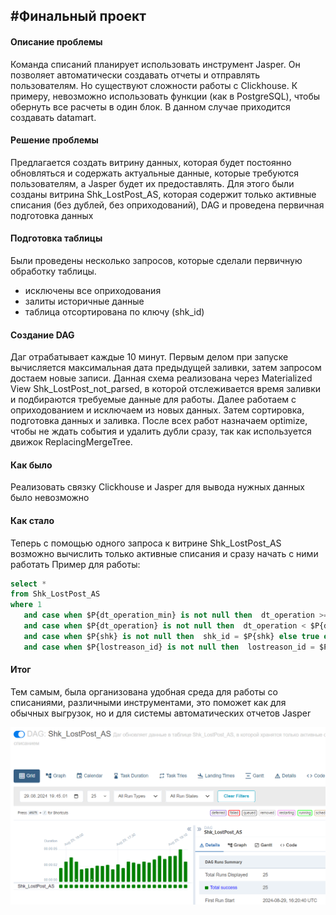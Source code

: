 ## #Финальный проект

#### Описание проблемы

Команда списаний планирует использовать инструмент Jasper. Он позволяет автоматически создавать отчеты и отправлять пользователям. Но существуют сложности работы с Clickhouse. К примеру, невозможно использовать функции (как в PostgreSQL), чтобы обернуть все расчеты в один блок. В данном случае приходится создавать datamart. 

#### Решение проблемы
Предлагается создать витрину данных, которая будет постоянно обновляться и содержать актуальные данные, которые требуются пользователям, а Jasper будет их предоставлять.
Для этого были созданы витрина Shk_LostPost_AS, которая содержит только активные списания (без дублей, без оприходований), DAG и проведена первичная подготовка данных 

#### Подготовка таблицы
Были проведены несколько запросов, которые сделали первичную обработку таблицы. 
- исключены все оприходования
- залиты историчные данные
- таблица отсортирована по ключу (shk_id)

#### Создание DAG
Даг отрабатывает каждые 10 минут. Первым делом при запуске вычисляется максимальная дата предыдущей заливки, затем запросом достаем новые записи.
Данная схема реализована через Materialized View Shk_LostPost_not_parsed, в которой отслеживается время заливки и подбираются требуемые данные для работы.
Далее работаем с оприходованием и исключаем из новых данных.
Затем сортировка, подготовка данных и заливка.
После всех работ назначаем optimize, чтобы не ждать события и удалить дубли сразу, так как используется движок ReplacingMergeTree.

#### Как было
Реализовать связку Clickhouse и Jasper для вывода нужных данных было невозможно
#### Как стало 
Теперь с помощью одного запроса к витрине Shk_LostPost_AS возможно вычислить только активные списания и сразу начать с ними работать
Пример для работы:
~~~~sql
select *
from Shk_LostPost_AS
where 1
   and case when $P{dt_operation_min} is not null then  dt_operation >= $P{dt_operation_min} else true end
   and case when $P{dt_operation} is not null then  dt_operation < $P{dt_operation} else true end
   and case when $P{shk} is not null then  shk_id = $P{shk} else true end
   and case when $P{lostreason_id} is not null then  lostreason_id = $P{lostreason_id} else true end
~~~~
#### Итог
Тем самым, была организована удобная среда для работы со списаниями, различными инструментами, это поможет как для обычных выгрузок, но и для системы автоматических отчетов Jasper

![DAG](./img/DAG.png)